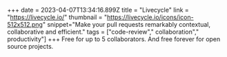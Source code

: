 +++
date = 2023-04-07T13:34:16.899Z
title = "Livecycle"
link = "https://livecycle.io/"
thumbnail = "https://livecycle.io/icons/icon-512x512.png"
snippet="Make your pull requests remarkably contextual, collaborative and efficient."
tags = ["code-review"," collaboration"," productivity"]
+++
Free for up to 5 collaborators. And free forever for open source projects.
